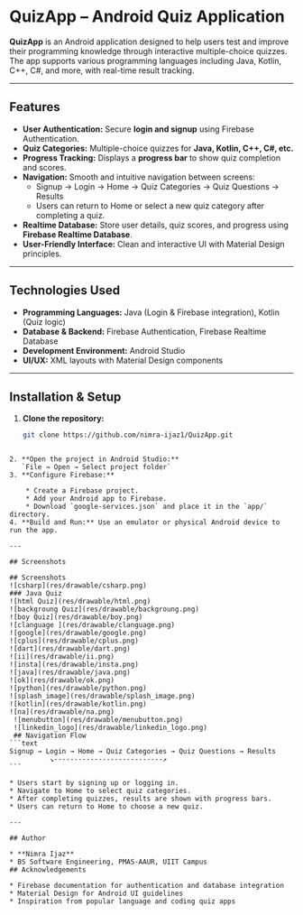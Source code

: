 # QuizApp – Android Quiz Application

**QuizApp** is an Android application designed to help users test and improve their programming knowledge through interactive multiple-choice quizzes. The app supports various programming languages including Java, Kotlin, C++, C#, and more, with real-time result tracking.

---

## Features

- **User Authentication:** Secure **login and signup** using Firebase Authentication.  
- **Quiz Categories:** Multiple-choice quizzes for **Java, Kotlin, C++, C#, etc.**  
- **Progress Tracking:** Displays a **progress bar** to show quiz completion and scores.  
- **Navigation:** Smooth and intuitive navigation between screens:
  - Signup → Login → Home → Quiz Categories → Quiz Questions → Results  
  - Users can return to Home or select a new quiz category after completing a quiz.
- **Realtime Database:** Store user details, quiz scores, and progress using **Firebase Realtime Database**.  
- **User-Friendly Interface:** Clean and interactive UI with Material Design principles.

---

## Technologies Used

- **Programming Languages:** Java (Login & Firebase integration), Kotlin (Quiz logic)  
- **Database & Backend:** Firebase Authentication, Firebase Realtime Database  
- **Development Environment:** Android Studio  
- **UI/UX:** XML layouts with Material Design components  

---

## Installation & Setup

1. **Clone the repository:**
   ```bash
   git clone https://github.com/nimra-ijaz1/QuizApp.git
````

2. **Open the project in Android Studio:**
   `File → Open → Select project folder`
3. **Configure Firebase:**

    * Create a Firebase project.
    * Add your Android app to Firebase.
    * Download `google-services.json` and place it in the `app/` directory.
4. **Build and Run:** Use an emulator or physical Android device to run the app.

---

## Screenshots

## Screenshots
![csharp](res/drawable/csharp.png)
### Java Quiz
![html Quiz](res/drawable/html.png)
![backgroung Quiz](res/drawable/backgroung.png)
![boy Quiz](res/drawable/boy.png)
![clanguage ](res/drawable/clanguage.png)
![google](res/drawable/google.png)
![cplus](res/drawable/cplus.png)
![dart](res/drawable/dart.png)
![ii](res/drawable/ii.png)
![insta](res/drawable/insta.png)
![java](res/drawable/java.png)
![ok](res/drawable/ok.png)
![python](res/drawable/python.png)
![splash_image](res/drawable/splash_image.png)
![kotlin](res/drawable/kotlin.png)
![na](res/drawable/na.png)
 ![menubutton](res/drawable/menubutton.png)
 ![linkedin_logo](res/drawable/linkedin_logo.png)
 ## Navigation Flow
```text
Signup → Login → Home → Quiz Categories → Quiz Questions → Results
          ↘---------------------------↗
```

* Users start by signing up or logging in.
* Navigate to Home to select quiz categories.
* After completing quizzes, results are shown with progress bars.
* Users can return to Home to choose a new quiz.

---

## Author

* **Nimra Ijaz**
* BS Software Engineering, PMAS-AAUR, UIIT Campus
## Acknowledgements

* Firebase documentation for authentication and database integration
* Material Design for Android UI guidelines
* Inspiration from popular language and coding quiz apps



